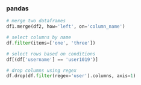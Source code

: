 ### pandas

```python
# merge two dataframes
df1.merge(df2, how='left', on='column_name')
```

```python
# select columns by name
df.filter(items=['one', 'three'])
```

```python
# select rows based on conditions
df[(df['username'] == 'user1019')]
```

```python
# drop columns using regex
df.drop(df.filter(regex='user').columns, axis=1)
```

